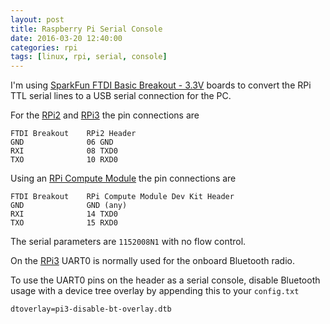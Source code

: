 ```yaml
---
layout: post
title: Raspberry Pi Serial Console
date: 2016-03-20 12:40:00
categories: rpi
tags: [linux, rpi, serial, console]
---
```


I'm using [SparkFun FTDI Basic Breakout - 3.3V][sparkfun-ftdi-basic] boards to convert the RPi TTL serial lines to a USB serial connection for the PC.

For the [RPi2][rpi2-b] and [RPi3][rpi3-b] the pin connections are

    FTDI Breakout    RPi2 Header
    GND              06 GND
    RXI              08 TXD0
    TXO              10 RXD0

Using an [RPi Compute Module][rpi-compute] the pin connections are

	FTDI Breakout    RPi Compute Module Dev Kit Header
	GND              GND (any)
    RXI              14 TXD0
    TXO              15 RXD0


The serial parameters are `1152008N1` with no flow control.

On the [RPi3][rpi3-b] UART0 is normally used for the onboard Bluetooth radio.

To use the UART0 pins on the header as a serial console, disable Bluetooth usage with a device tree overlay by appending this to your `config.txt`

    dtoverlay=pi3-disable-bt-overlay.dtb



[sparkfun-ftdi-basic]: https://www.sparkfun.com/products/9873
[rpi-compute]: https://www.raspberrypi.org/products/compute-module/
[rpi2-b]: https://www.raspberrypi.org/products/raspberry-pi-2-model-b/
[rpi3-b]: https://www.raspberrypi.org/products/raspberry-pi-3-model-b/